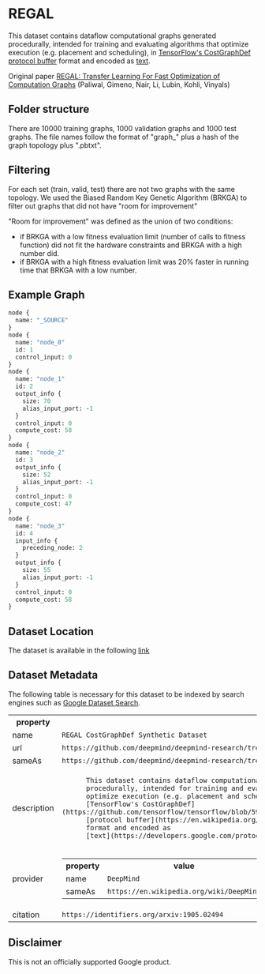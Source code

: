 # REGAL

This dataset contains dataflow computational graphs generated procedurally,
intended for training and evaluating algorithms that optimize execution (e.g.
placement and scheduling), in
[TensorFlow's CostGraphDef](https://github.com/tensorflow/tensorflow/blob/59ee7f9138482d85cd93c004aca961bea35820c7/tensorflow/core/framework/cost_graph.proto#L12)
[protocol buffer](https://en.wikipedia.org/wiki/Protocol_Buffers) format and
encoded as
[text](https://developers.google.com/protocol-buffers/docs/reference/cpp/google.protobuf.text_format).

Original paper
[REGAL: Transfer Learning For Fast Optimization of Computation Graphs](https://arxiv.org/abs/1905.02494)
(Paliwal, Gimeno, Nair, Li, Lubin, Kohli, Vinyals)

## Folder structure

There are 10000 training graphs, 1000 validation graphs and 1000 test graphs.
The file names follow the format of "graph_" plus a hash of the graph topology
plus ".pbtxt".

## Filtering

For each set (train, valid, test) there are not two graphs with the same
topology. We used the Biased Random Key Genetic Algorithm (BRKGA) to filter out
graphs that did not have "room for improvement"

"Room for improvement" was defined as the union of two conditions:

*   if BRKGA with a low fitness evaluation limit (number of calls to fitness
    function) did not fit the hardware constraints and BRKGA with a high number
    did.
*   if BRKGA with a high fitness evaluation limit was 20% faster in running time
    that BRKGA with a low number.

## Example Graph

```protobuf
node {
  name: "_SOURCE"
}
node {
  name: "node_0"
  id: 1
  control_input: 0
}
node {
  name: "node_1"
  id: 2
  output_info {
    size: 70
    alias_input_port: -1
  }
  control_input: 0
  compute_cost: 58
}
node {
  name: "node_2"
  id: 3
  output_info {
    size: 52
    alias_input_port: -1
  }
  control_input: 0
  compute_cost: 47
}
node {
  name: "node_3"
  id: 4
  input_info {
    preceding_node: 2
  }
  output_info {
    size: 55
    alias_input_port: -1
  }
  control_input: 0
  compute_cost: 58
}
```

## Dataset Location

The dataset is available in the following
[link](https://storage.googleapis.com/synthetic-graphs-dataset/synthetic-graphs.tar.gz)

## Dataset Metadata

The following table is necessary for this dataset to be indexed by search
engines such as <a href="https://g.co/datasetsearch">Google Dataset Search</a>.
<div itemscope itemtype="http://schema.org/Dataset">
<table>
  <tr>
    <th>property</th>
    <th>value</th>
  </tr>
  <tr>
    <td>name</td>
    <td><code itemprop="name">REGAL CostGraphDef Synthetic Dataset</code></td>
  </tr>
  <tr>
    <td>url</td>
    <td><code itemprop="url">https://github.com/deepmind/deepmind-research/tree/master/regal</code></td>
  </tr>
  <tr>
    <td>sameAs</td>
    <td><code itemprop="sameAs">https://github.com/deepmind/deepmind-research/tree/master/regal</code></td>
  </tr>
  <tr>
    <td>description</td>
    <td><code itemprop="description">
      This dataset contains dataflow computational graphs generated
      procedurally, intended for training and evaluating algorithms that
      optimize execution (e.g. placement and scheduling), in
      [TensorFlow's CostGraphDef](https://github.com/tensorflow/tensorflow/blob/59ee7f9138482d85cd93c004aca961bea35820c7/tensorflow/core/framework/cost_graph.proto#L12)
      [protocol buffer](https://en.wikipedia.org/wiki/Protocol_Buffers)
      format and encoded as
      [text](https://developers.google.com/protocol-buffers/docs/reference/cpp/google.protobuf.text_format).
      </code></td>
  </tr>
  <tr>
    <td>provider</td>
    <td>
      <div itemscope itemtype="http://schema.org/Organization" itemprop="provider">
        <table>
          <tr>
            <th>property</th>
            <th>value</th>
          </tr>
          <tr>
            <td>name</td>
            <td><code itemprop="name">DeepMind</code></td>
          </tr>
          <tr>
            <td>sameAs</td>
            <td><code itemprop="sameAs">https://en.wikipedia.org/wiki/DeepMind</code></td>
          </tr>
        </table>
      </div>
    </td>
  </tr>
  <tr>
    <td>citation</td>
    <td><code itemprop="citation">https://identifiers.org/arxiv:1905.02494</code></td>
  </tr>
</table>
</div>

## Disclaimer

This is not an officially supported Google product.
